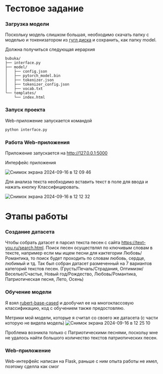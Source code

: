 # Тестовое задание 

### Загрузка модели

Поскольку модель слишком большая, необходимо скачать папку с моделью и токенизатором из [гугл диска](https://drive.google.com/drive/folders/1iC3Drhlkoo_fvF2yXPVPhLxSBjmmWetE?usp=sharing) и сохранить, как папку model.

Должна получиться следующая иерархия
```
bubuka/
├── interface.py
├── model/
│   ├── config.json
│   ├── pytorch_model.bin
│   ├── tokenizer.json
│   ├── tokenizer_config.json
│   ├── vocab.txt
└── templates/
    └── index.html
```

### Запуск проекта

Web-приложение запускается командой 
```bash
python interface.py
```

### Работа Web-приложения

Приложение запускается на http://127.0.0.1:5000

Интерфейс приложения

![Снимок экрана 2024-09-16 в 12 09 46](https://github.com/user-attachments/assets/94863be7-06ca-449a-9922-992ecce50e4f)

Для анализа текста необходимо вставить текст в поле для ввода и нажать кнопку Классифицировать.

![Снимок экрана 2024-09-16 в 12 12 32](https://github.com/user-attachments/assets/9cf12f03-1d70-4df3-b361-d570570a326c)



# Этапы работы 

### Создание датасета

Чтобы собрать датасет я парсил текста песен с сайта https://text-you.ru/search.html. Поиск песен осуществлял по ключивым словам в тексте, например если мы ищем песни для кактегории Любовь/Романтика, то поиск будет проходить по словам любовь, сердце, любимый и тд. Так был собран датасет размеченный на 7 вариантов категорий текстов песен. (Грусть/Печаль/Страдания, Оптимизм/Веселье/Счастье, Новый год/Рождество, Любовь/Романтика, Патриотическая песня, Лето, Осень)

### Обучение модели 

Я взял [rubert-base-cased](https://huggingface.co/DeepPavlov/rubert-base-cased) и дообучил ее на многоклассовую классификацию, код с обучением также предостовляю. 

Метрики мой модели, которые я считал со своего же датасета (с части которую не видела модель)
![Снимок экрана 2024-09-16 в 12 25 10](https://github.com/user-attachments/assets/c418dec4-3a49-4ca2-8b11-dc145f08d9ef)

Проблема возникла только с Патриотическими песнями, поскольу мне не удалось найти большого количество текстов патриотических песен. 

### Web-приложение 
Web-интерфейс написан на Flask, раньше с ним опыта работы не имел, поэтому сделла как смог









